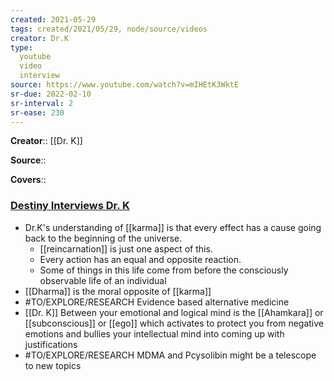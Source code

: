 ```yaml
---
created: 2021-05-29
tags: created/2021/05/29, node/source/videos
creator: Dr.K
type:
  youtube
  video
  interview
source: https://www.youtube.com/watch?v=mIHEtK3WktE
sr-due: 2022-02-10
sr-interval: 2
sr-ease: 230
---
```

**Creator**:: [[Dr. K]]
 
**Source**::

**Covers**:: 
### [Destiny Interviews Dr. K](https://www.youtube.com/watch?v=mIHEtK3WktE)

- Dr.K's understanding of [[karma]] is that every effect has a cause going back to the beginning of the universe.
    - [[reincarnation]] is just one aspect of this.
    - Every action has an equal and opposite reaction.
    - Some of things in this life come from before the consciously observable life of an individual
- [[Dharma]] is the moral opposite of [[karma]]
- #TO/EXPLORE/RESEARCH  Evidence based alternative medicine
- [[Dr. K]] Between your emotional and logical mind is the [[Ahamkara]] or [[subconscious]] or [[ego]] which activates to protect you from negative emotions and bullies your intellectual mind into coming up with justifications
- #TO/EXPLORE/RESEARCH  MDMA and Pcysolibin might be a telescope to new topics
